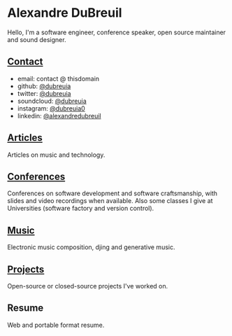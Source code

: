 # Alexandre DuBreuil

Hello, I'm a software engineer, conference speaker, open source maintainer and sound designer.

## [Contact](contact)

- email: contact @ thisdomain
- github: [@dubreuia](https://github.com/dubreuia)
- twitter: [@dubreuia](https://twitter.com/dubreuia)
- soundcloud: [@dubreuia](https://soundcloud.com/dubreuia)
- instagram: [@dubreuia0](https://www.instagram.com/dubreuia0/)
- linkedin: [@alexandredubreuil](https://www.linkedin.com/in/alexandredubreuil)

## [Articles](articles)

Articles on music and technology.

## [Conferences](conferences)

Conferences on software development and software craftsmanship, with slides and video recordings when available. Also some classes I give at Universities (software factory and version control).

## [Music](music)

Electronic music composition, djing and generative music.

## [Projects](projects)

Open-source or closed-source projects I've worked on.

## Resume

Web and portable format resume.

